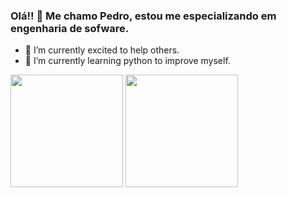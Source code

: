 ### Olá!! 👋 Me chamo Pedro, estou me especializando em engenharia de sofware. 

- 🔭 I’m currently excited to help others.
- 🌱 I’m currently learning python to improve myself.


<img height="180em" src="https://github-readme-stats.vercel.app/api?username=PedrodosSantos37&show_icons=true&theme=tokyonight">
<img height="180em" src="https://github-readme-stats.vercel.app/api/top-langs/?username=PedrodosSantos37&layout=compact&theme=tokyonight">
